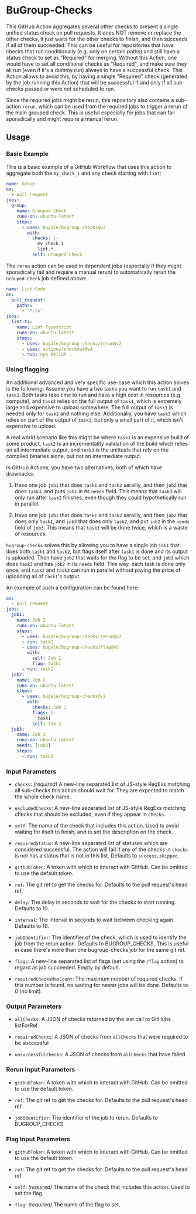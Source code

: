 # BuGroup-Checks

This GitHub Action aggregates several other checks to present a single unified status check on pull requests. It does NOT remove or replace the other checks,
it just waits for the other checks to finish, and then succeeds if all of them succeeded.
This can be useful for repositories that have checks that run conditionally (e.g. only on certain paths) and still have a status check to set as "Required"
for merging.
Without this Action, one would have to set all conditional checks as "Required", and make sure they all run (even if it's a dummy run) always to have a
successful check.
This Action allows to avoid this, by having a single "Required" check (generated by the job running this Action) that will be successful if and only if all
sub-checks passed or were not scheduled to run.

Since the required jobs might be rerun, this repository also contains a sub-action `rerun`, which can be used from the required jobs to trigger a rerun of the main
grouped check. This is useful especially for jobs that can fail sporadically and might require a manual rerun.

## Usage

### Basic Example

This is a basic example of a GitHub Workflow that uses this action to aggregate both the `my_check_1` and any check starting with `lint`:

```yaml
name: Group
on:
  - pull_request
jobs:
  group:
    name: Grouped Check
    runs-on: ubuntu-latest
    steps:
      - uses: bugale/bugroup-checks@v2
        with:
          checks: |-
            my_check_1
            lint.*
          self: Grouped Check
```

The `rerun` action can be used in dependent jobs (especially if they might sporadically fail and require a manual rerun) to automatically rerun the
`Grouped Check` job defined above:

```yaml
name: Lint Code
on:
  pull_request:
    paths:
      - '*.ts'
jobs:
  lint-ts:
    name: Lint Typescript
    runs-on: ubuntu-latest
    steps:
      - uses: bugale/bugroup-checks/rerun@v2
      - uses: actions/checkout@v4
      - run: npx eslint .
```

### Using flagging

An additional advanced and very specific use-case which this action solves is the following:
Assume you have a two tasks you want to run `task1` and `task2`. Both tasks take time to run and have a high cost in resources (e.g. compute), and `task2`
relies on the full output of `task1`, which is extremely large and expensive to upload somewhere. The full output of `task1` is needed only for `task2` and
nothing else. Additionally, you have `task3` which relies on part of the output of `task1`, but only a small part of it, which isn't expensive to
upload.

A real world scenario like this might be where `task1` is an expensive build of some product, `task2` is an incrementality validation of the build which relies
on all intermediate output, and `task3` is the unittests that rely on the compiled binaries alone, but not on intermediate output.

In GitHub Actions, you have two alternatives, both of which have drawbacks:

1. Have one job `job1` that does `task1` and `task2` serailly, and then `job2` that does `task3`, and puts `job1` in its `needs` field. This means that `task3`
   will only run after `task2` finishes, even though they could hypothetically run in parallel.

2. Have one job `job1` that does `task1` and `task2` serailly, and then `job2` that does only `task1`, and `job3` that does only `task2`, and put `job2` in the
   `needs` field of `job3`. This means that `task1` will be done twice, which is a waste of resources.

`bugroup-checks` solves this by allowing you to have a single job `job1` that does both `task1` and `task2`, but flags itself after `task1` is done and its
output is uploaded. Then have `job2` that waits for the flag to be set, and `job3` which does `task3` and has `job2` in its `needs` field.
This way, each task is done only once, and `task2` and `task3` can run in parallel without paying the price of uploading all of `task1`'s output.

An example of such a configuration can be found here:

```yaml
on:
  - pull_request
jobs:
  job1:
    name: Job 1
    runs-on: ubuntu-latest
    steps:
      - uses: bugale/bugroup-checks/rerun@v2
      - run: task1
      - uses: bugale/bugroup-checks/flag@v2
        with:
          self: Job 1
          flag: task1
      - run: task2
  job2:
    name: Job 2
    runs-on: ubuntu-latest
    steps:
      - uses: bugale/bugroup-checks@v2
        with:
          checks: Job 1
          flags: |-
            task1
          self: Job 2
  job3:
    name: Job 3
    runs-on: ubuntu-latest
    needs: [job2]
    steps:
      - run: task3
```

### Input Parameters

- `checks`: _(required)_ A new-line separated list of JS-style RegExs matching all sub-checks this action should wait for. They are expected to match the whole
  check name.

- `excludedChecks`: A new-line separated list of JS-style RegExs matching checks that should be excluded, even if they appear in `checks`.

- `self`: The name of the check that includes this action. Used to avoid waiting for itself to finish, and to set the description on the check.

- `requiredStatus`: A new-line separated list of statuses which are considered successful. The action will fail if any of the checks in `checks` is not has a
  status that is not in this list. Defaults to `success,skipped`.

- `githubToken`: A token with which to interact with GitHub. Can be omitted to use the default token.

- `ref`: The git ref to get the checks for. Defaults to the pull request's head ref.

- `delay`: The delay in seconds to wait for the checks to start running. Defaults to 10.

- `interval`: The interval in seconds to wait between checking again. Defaults to 10.

- `jobIdentifier`: The identifier of the check, which is used to identify the job from the rerun action. Defaults to BUGROUP_CHECKS.
  This is useful in case there's more than one bugroup-checks job for the same git ref.

- `flags`: A new-line separated list of flags (set using the `/flag` action) to regard as job succeeded. Empty by default.

- `requiredChecksMaxCount`: The maximum number of required checks. If this number is found, no waiting for newer jobs will be done. Defaults to 0 (no limit).

### Output Parameters

- `allChecks`: A JSON of checks returned by the last call to GitHubs listForRef

- `requiredChecks`: A JSON of checks from `allChecks` that were required to be successful

- `unsuccessfulChecks`: A JSON of checks from `allChecks` that have failed

### Rerun Input Parameters

- `githubToken`: A token with which to interact with GitHub. Can be omitted to use the default token.

- `ref`: The git ref to get the checks for. Defaults to the pull request's head ref.

- `jobIdentifier`: The identifier of the job to rerun. Defaults to BUGROUP_CHECKS.

### Flag Input Parameters

- `githubToken`: A token with which to interact with GitHub. Can be omitted to use the default token.

- `ref`: The git ref to get the checks for. Defaults to the pull request's head ref.

- `self`: _(required)_ The name of the check that includes this action. Used to set the flag.

- `flag`: _(required)_ The name of the flag to set.
